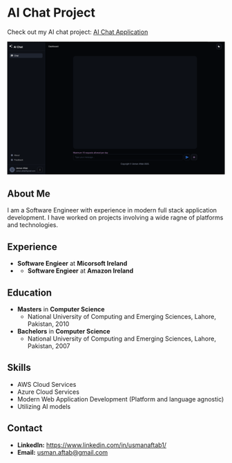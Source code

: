 # AI Chat Project

Check out my AI chat project: [AI Chat Application](https://usmanaftab.github.io/my-app/)

![AI Chat Application Screenshot](aichat.png)

## About Me

I am a Software Engineer with experience in modern full stack application development. I have worked on projects involving a wide ragne of platforms and technologies.

## Experience

- **Software Engieer** at **Micorsoft Ireland**
- - **Software Engieer** at **Amazon Ireland**

## Education

- **Masters** in **Computer Science**
  - National University of Computing and Emerging Sciences, Lahore, Pakistan, 2010
- **Bachelors** in **Computer Science**
  - National University of Computing and Emerging Sciences, Lahore, Pakistan, 2007

## Skills

- AWS Cloud Services
- Azure Cloud Services
- Modern Web Application Development (Platform and language agnostic)
- Utilizing AI models

## Contact

- **LinkedIn:** https://www.linkedin.com/in/usmanaftab1/
- **Email:** usman.aftab@gmail.com
